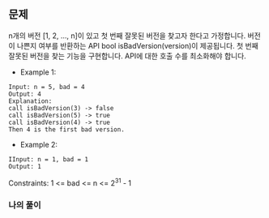 ## 문제

n개의 버전 [1, 2, ..., n]이 있고 첫 번째 잘못된 버전을 찾고자 한다고 가정합니다.
버전이 나쁜지 여부를 반환하는 API bool isBadVersion(version)이 제공됩니다. 첫 번째 잘못된 버전을 찾는 기능을 구현합니다. API에 대한 호출 수를 최소화해야 합니다.

- Example 1:
```
Input: n = 5, bad = 4
Output: 4
Explanation:
call isBadVersion(3) -> false
call isBadVersion(5) -> true
call isBadVersion(4) -> true
Then 4 is the first bad version.
```

- Example 2:
```
IInput: n = 1, bad = 1
Output: 1
```

Constraints:
1 <= bad <= n <= 2<sup>31</sup> - 1

### 나의 풀이

```javascript

```

